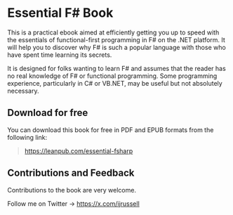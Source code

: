 # Essential F\# Book

This is a practical ebook aimed at efficiently getting you up to speed with the essentials of functional-first programming in F# on the .NET platform. It will help you to discover why F# is such a popular language with those who have spent time learning its secrets. 

It is designed for folks wanting to learn F# and assumes that the reader has no real knowledge of F# or functional programming. Some programming experience, particularly in C# or VB.NET, may be useful but not absolutely necessary.

## Download for free

You can download this book for free in PDF and EPUB formats from the following link:

> https://leanpub.com/essential-fsharp

## Contributions and Feedback

Contributions to the book are very welcome. 

Follow me on Twitter -> https://x.com/ijrussell
